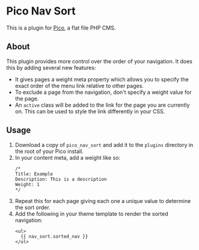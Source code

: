 # Pico Nav Sort
This is a plugin for [Pico](http://picocms.org/), a flat file PHP CMS.

## About
This plugin provides more control over the order of your navigation. It does 
this by adding several new features:
* It gives pages a weight meta property which allows you to specify the exact order 
of the menu link relative to other pages.
* To exclude a page from the navigation, don't specify a weight value for the page.
* An `active` class will be added to the link for the page you are currently on.
This can be used to style the link differently in your CSS.

## Usage
1. Download a copy of `pico_nav_sort` and add it to the `plugins` directory in
the root of your Pico install.
2. In your content meta, add a weight like so:
    ```
    /*
    Title: Example
    Description: This is a description
    Weight: 1
    */
    ```
3. Repeat this for each page giving each one a unique value to determine the sort
order.
4. Add the following in your theme template to render the sorted navigation:
    ```    
    <ul>
      {{ nav_sort.sorted_nav }}
    </ul>
    ```
